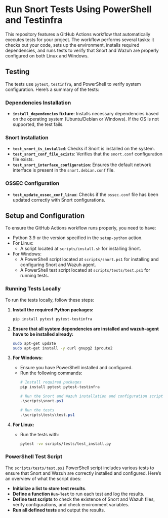 # Run Snort Tests Using PowerShell and Testinfra

This repository features a GitHub Actions workflow that automatically executes tests for your project. The workflow performs several tasks: it checks out your code, sets up the environment, installs required dependencies, and runs tests to verify that Snort and Wazuh are properly configured on both Linux and Windows.

## Testing

The tests use `pytest`, `testinfra`, and PowerShell to verify system configuration. Here’s a summary of the tests:

### Dependencies Installation

- **`install_dependencies` fixture**: Installs necessary dependencies based on the operating system (Ubuntu/Debian or Windows). If the OS is not supported, the test fails.

### Snort Installation

- **`test_snort_is_installed`**: Checks if Snort is installed on the system.
- **`test_snort_conf_file_exists`**: Verifies that the `snort.conf` configuration file exists.
- **`test_snort_interface_configuration`**: Ensures the default network interface is present in the `snort.debian.conf` file.

### OSSEC Configuration

- **`test_update_ossec_conf_linux`**: Checks if the `ossec.conf` file has been updated correctly with Snort configurations.

## Setup and Configuration

To ensure the GitHub Actions workflow runs properly, you need to have:

- Python 3.9 or the version specified in the `setup-python` action.
- For Linux:
  - A script located at `scripts/install.sh` for installing Snort.
- For Windows:
  - A PowerShell script located at `scripts/snort.ps1` for installing and configuring Snort and Wazuh agent.
  - A PowerShell test script located at `scripts/tests/test.ps1` for running tests.

### Running Tests Locally

To run the tests locally, follow these steps:

1. **Install the required Python packages:**
   ```bash
   pip install pytest pytest-testinfra
   ```

2. **Ensure that all system dependencies are installed and wazuh-agent have to be installed already:**
   ```bash
   sudo apt-get update
   sudo apt-get install -y curl gnupg2 iproute2
   ```

3. **For Windows:**
   - Ensure you have PowerShell installed and configured.
   - Run the following commands:
     ```powershell
     # Install required packages
     pip install pytest pytest-testinfra

     # Run the Snort and Wazuh installation and configuration script
     .\scripts\snort.ps1

     # Run the tests
     .\scripts\tests\test.ps1
     ```

4. **For Linux:**
   - Run the tests with:
     ```bash
     pytest -vv scripts/tests/test_install.py
     ```

### PowerShell Test Script

The `scripts/tests/test.ps1` PowerShell script includes various tests to ensure that Snort and Wazuh are correctly installed and configured. Here’s an overview of what the script does:

- **Initialize a list to store test results**.
- **Define a function `Run-Test`** to run each test and log the results.
- **Define test scripts** to check the existence of Snort and Wazuh files, verify configurations, and check environment variables.
- **Run all defined tests** and output the results.







